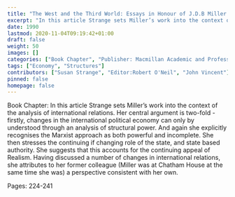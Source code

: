```yaml
---
title: "The West and the Third World: Essays in Honour of J.D.B Miller: Economic Linkages 1967-87"
excerpt: "In this article Strange sets Miller’s work into the context of the analysis of international relations. Her central argument is two-fold - firstly, changes in the international political economy can only by understood through an analysis of structural power. And again she explicitly recognises the Marxist approach as both powerful and incomplete. She then stresses the continuing if changing role of the state, and state based authority. She suggests that this accounts for the continuing appeal of Realism. Having discussed a number of changes in international relations, she attributes to her former colleague (Miller was at Chatham House at the same time she was) a perspective consistent with her own."
date: 1990
lastmod: 2020-11-04T09:19:42+01:00
draft: false
weight: 50
images: []
categories: ["Book Chapter", "Publisher: Macmillan Academic and Professional"]
tags: ["Economy", "Structures"]
contributors: ["Susan Strange", "Editor:Robert O'Neil", "John Vincent"]
pinned: false
homepage: false
---
```


Book Chapter: In this article Strange sets Miller’s work into the context of the analysis of international relations. Her central argument is two-fold - firstly, changes in the international political economy can only by understood through an analysis of structural power. And again she explicitly recognises the Marxist approach as both powerful and incomplete. She then stresses the continuing if changing role of the state, and state based authority. She suggests that this accounts for the continuing appeal of Realism. Having discussed a number of changes in international relations, she attributes to her former colleague (Miller was at Chatham House at the same time she was) a perspective consistent with her own.

Pages: 224-241
